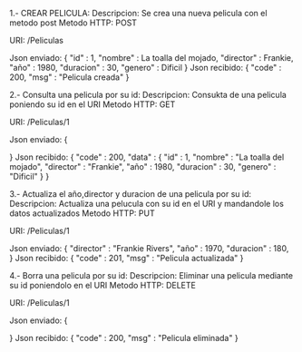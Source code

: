 1.- CREAR PELICULA:
Descripcion:
Se crea una nueva pelicula con el metodo post
Metodo HTTP: POST

URI: /Peliculas

Json enviado:
{
    "id" : 1,
    "nombre" : La toalla del mojado,
    "director" : Frankie,
    "año" : 1980,
    "duracion" : 30,
    "genero" : Dificil
}
Json recibido:
{
    "code" : 200,
    "msg" : "Pelicula creada"
}

2.- Consulta una pelicula por su id:
Descripcion:
Consukta de una pelicula poniendo su id en el URI
Metodo HTTP: GET

URI: /Peliculas/1

Json enviado:
{

}
Json recibido:
{
    "code" : 200,
    "data" : {
                "id" : 1,
                "nombre" : "La toalla del mojado",
                "director" : "Frankie",
                "año" : 1980,
                "duracion" : 30,
                "genero" : "Dificil"
             }
}

3.- Actualiza el año,director y duracion de una pelicula por su id:
Descripcion:
Actualiza una pelucula con su id en el URI y mandandole los datos actualizados
Metodo HTTP: PUT

URI: /Peliculas/1

Json enviado:
{
    "director" : "Frankie Rivers",
    "año" : 1970,
    "duracion" : 180,   
}
Json recibido:
{
    "code" : 201,
    "msg" : "Pelicula actualizada"
}

4.- Borra una pelicula por su id:
Descripcion:
Eliminar una pelicula mediante su id poniendolo en el URI
Metodo HTTP: DELETE

URI: /Peliculas/1

Json enviado:
{
    
}
Json recibido:
{
    "code" : 200,
    "msg" : "Pelicula eliminada"
}
